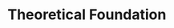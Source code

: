 # Theoretical Foundation
<script>
        // Using Plotly.js
var trace1 = {
  x: [0], // x-coordinates
  y: [0], // y-coordinates
  mode: 'lines',
  type: 'scatter'
};

var layout = {
  title: 'Projectile Motion',
  xaxis: {
    title: 'Distance (m)'
  },
  yaxis: {
    title: 'Height (m)'
  }
};

Plotly.newPlot('plotDiv', [trace1], layout);

// Assuming a function to calculate the trajectory
function calculateTrajectory(v0, angle) {
  const g = 9.81;
  let x = [];
  let y = [];
  let time = 0;
  const dt = 0.1; // time step
  const v0x = v0 * Math.cos(angle * Math.PI / 180);
  const v0y = v0 * Math.sin(angle * Math.PI / 180);

  while (true) {
    let xPos = v0x * time;
    let yPos = v0y * time - 0.5 * g * time * time;
    if (yPos < 0) break;
    x.push(xPos);
    y.push(yPos);
    time += dt;
  }

  return { x, y };

  // Plotly.js example for range and height vs angle
var angles = [];
var ranges = [];
var heights = [];
const v0 = 20; // initial velocity

function calculateRangeAndHeight(v0, angle) {
  const g = 9.81;
  const v0x = v0 * Math.cos(angle * Math.PI / 180);
  const v0y = v0 * Math.sin(angle * Math.PI / 180);
  const time = (2 * v0y) / g;
  const range = v0x * time;
  const height = (v0y * v0y) / (2 * g);
  return { range, height };
}

for (let angle = 0; angle <= 90; angle += 5) {
  angles.push(angle);
  let { range, height } = calculateRangeAndHeight(v0, angle);
  ranges.push(range);
  heights.push(height);
}

var trace2 = {
  x: angles,
  y: ranges,
  mode: 'lines',
  name: 'Range'
};

var trace3 = {
  x: angles,
  y: heights,
  mode: 'lines',
  name: 'Height'
};

Plotly.newPlot('anglePlotDiv', [trace2, trace3], {
  title: 'Range and Height vs Angle',
  xaxis: { title: 'Angle (degrees)' },
  yaxis: { title: 'Distance (m)' }
});

}

let data = calculateTrajectory(20, 30);
trace1.x = data.x;
trace1.y = data.y;
Plotly.redraw('plotDiv');

</script>
